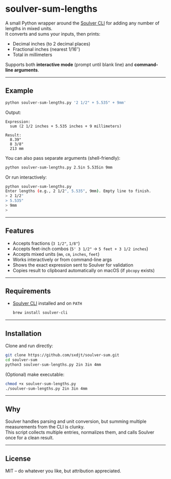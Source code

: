 # soulver-sum-lengths

A small Python wrapper around the [Soulver CLI](https://documentation.soulver.app/) for adding any number of lengths in mixed units.  
It converts and sums your inputs, then prints:

- Decimal inches (to 2 decimal places)
- Fractional inches (nearest 1/16″)
- Total in millimeters

Supports both **interactive mode** (prompt until blank line) and **command-line arguments**.

---

## Example

```bash
python soulver-sum-lengths.py '2 1/2" + 5.535" + 9mm'
```

Output:

```
Expression:
  sum (2 1/2 inches + 5.535 inches + 9 millimeters)

Result:
  8.39"
  8 3/8"
  213 mm
```

You can also pass separate arguments (shell-friendly):

```bash
python soulver-sum-lengths.py 2.5in 5.535in 9mm
```

Or run interactively:

```bash
python soulver-sum-lengths.py
Enter lengths (e.g., 2 1/2", 5.535", 9mm). Empty line to finish.
> 2 1/2"
> 5.535"
> 9mm
>
```

---

## Features

- Accepts fractions (`3 1/2"`, `1/8"`)
- Accepts feet-inch combos (`5' 3 1/2"` → `5 feet + 3 1/2 inches`)
- Accepts mixed units (`mm`, `cm`, `inches`, `feet`)
- Works interactively or from command-line args
- Shows the exact expression sent to Soulver for validation
- Copies result to clipboard automatically on macOS (if `pbcopy` exists)

---

## Requirements

- [Soulver CLI](https://documentation.soulver.app/cli/) installed and on `PATH`

  ```bash
  brew install soulver-cli
  ```

---

## Installation

Clone and run directly:

```bash
git clone https://github.com/sxdjt/soulver-sum.git
cd soulver-sum
python3 soulver-sum-lengths.py 2in 3in 4mm
```

(Optional) make executable:

```bash
chmod +x soulver-sum-lengths.py
./soulver-sum-lengths.py 2in 3in 4mm
```

---

## Why

Soulver handles parsing and unit conversion, but summing multiple measurements from the CLI is clunky.  
This script collects multiple entries, normalizes them, and calls Soulver once for a clean result.

---

## License

MIT – do whatever you like, but attribution appreciated.
